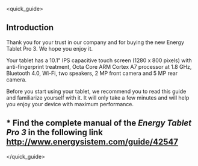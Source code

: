 <quick_guide>

## Introduction

Thank you for your trust in our company and for buying the new Energy Tablet Pro 3. We hope you enjoy it.

Your tablet has a 10.1" IPS capacitive touch screen (1280 x 800 pixels) with anti-fingerprint treatment, Octa Core ARM Cortex A7 processor at 1.8 GHz, Bluetooth 4.0, Wi-Fi, two speakers, 2 MP front camera and 5 MP rear camera. 

Before you start using your tablet, we recommend you to read this guide and familiarize yourself with it.  It will only take a few minutes and will help you enjoy your device with maximum performance.

## <unique> * Find the complete manual of the *Energy Tablet Pro 3* in the following link http://www.energysistem.com/guide/42547 </unique>

</quick_guide>
